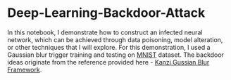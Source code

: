# Deep-Learning-Backdoor-Attack
In this notebook, I demonstrate how to construct an infected neural network, which can be achieved through data poisoning, model alteration, or other techniques that I will explore. For this demonstration, I used a Gaussian blur trigger training and testing on [MNIST](https://www.kaggle.com/datasets/hojjatk/mnist-dataset) dataset. The backdoor ideas originate from the reference provided here - [Kanzi Gussian Blur Framework](https://docs.kanzi.com/3.9.1/en/tutorials/blur/blur.html).
